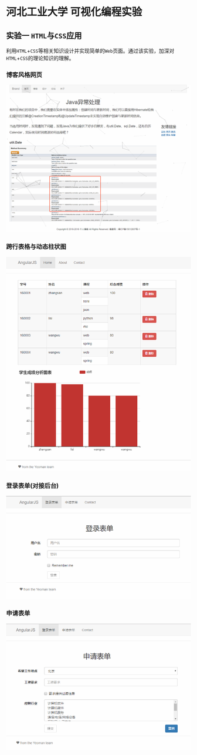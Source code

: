 # 河北工业大学 可视化编程实验

## 实验一 `HTML`与`CSS`应用

利用`HTML`+`CSS`等相关知识设计并实现简单的`Web`页面。通过该实验，加深对`HTML`+`CSS`的理论知识的理解。

### 博客风格网页

![博客风格网页](layout/assets/effect.png)

### 跨行表格与动态柱状图

![跨行表格与动态柱状图](table/assets/effect.png)

### 登录表单(对接后台)

![登录表单](form/assets/login-effect.png)

### 申请表单

![申请表单](form/assets/apply-effect.png)
